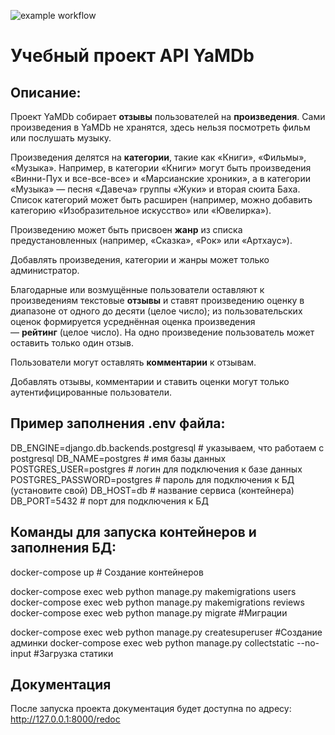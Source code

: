 ![example workflow](https://github.com/lvvs666/yamdb_final/actions/workflows/yamdb_workflow.ymal/badge.svg)

# Учебный проект  API YaMDb

## Описание:

Проект YaMDb собирает **отзывы** пользователей на **произведения**. Сами произведения в YaMDb не хранятся, здесь нельзя посмотреть фильм или послушать музыку.

Произведения делятся на **категории**, такие как «Книги», «Фильмы», «Музыка». Например, в категории «Книги» могут быть произведения «Винни-Пух и все-все-все» и «Марсианские хроники», а в категории «Музыка» — песня «Давеча» группы «Жуки» и вторая сюита Баха. Список категорий может быть расширен (например, можно добавить категорию «Изобразительное искусство» или «Ювелирка»).

Произведению может быть присвоен **жанр** из списка предустановленных (например, «Сказка», «Рок» или «Артхаус»).

Добавлять произведения, категории и жанры может только администратор.

Благодарные или возмущённые пользователи оставляют к произведениям текстовые **отзывы** и ставят произведению оценку в диапазоне от одного до десяти (целое число); из пользовательских оценок формируется усреднённая оценка произведения — **рейтинг** (целое число). На одно произведение пользователь может оставить только один отзыв.

Пользователи могут оставлять **комментарии** к отзывам.

Добавлять отзывы, комментарии и ставить оценки могут только аутентифицированные пользователи.

## Пример заполнения .env файла:
DB_ENGINE=django.db.backends.postgresql # указываем, что работаем с postgresql
DB_NAME=postgres # имя базы данных
POSTGRES_USER=postgres # логин для подключения к базе данных
POSTGRES_PASSWORD=postgres # пароль для подключения к БД (установите свой)
DB_HOST=db # название сервиса (контейнера)
DB_PORT=5432 # порт для подключения к БД 

## Команды для запуска контейнеров и заполнения БД:
docker-compose up  # Создание контейнеров

docker-compose exec web python manage.py makemigrations users
docker-compose exec web python manage.py makemigrations reviews
docker-compose exec web python manage.py migrate #Миграции

docker-compose exec web python manage.py createsuperuser #Создание админки
docker-compose exec web python manage.py collectstatic --no-input  #Загрузка статики

## Документация
После запуска проекта документация будет доступна по адресу: 
http://127.0.0.1:8000/redoc

